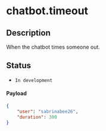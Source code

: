 # chatbot.timeout

## Description

When the chatbot times someone out.

## Status

- `In development`

#### Payload

```json
{
    "user": "sabrinabee26",
    "duration": 300
}
```
